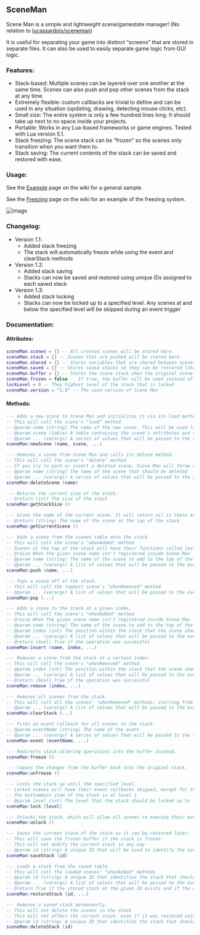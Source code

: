 ## SceneMan

Scene Man is a simple and lightweight scene/gamestate manager! (No relation to [lucassardois/sceneman](https://github.com/lucassardois/sceneman))

It is useful for separating your game into distinct “screens” that are stored in separate files. It can also be used to easily separate game logic from GUI logic.

### Features:

*   Stack-based: Multiple scenes can be layered over one another at the same time. Scenes can also push and pop other scenes from the stack at any time.
*   Extremely flexible: custom callbacks are trivial to define and can be used in any situation (updating, drawing, detecting mouse clicks, etc).
*   Small size: The entire system is only a few hundred lines long. It should take up next to no space inside your projects.
*   Portable: Works in any Lua-based frameworks or game engines. Tested with Lua version 5.1.
*   Stack freezing: The scene stack can be “frozen” so the scenes only transition when you want them to.
*   Stack saving: The current contents of the stack can be saved and restored with ease.

### Usage:

See the [Example](https://github.com/KINGTUT10101/SceneMan/wiki/Example) page on the wiki for a general sample.

See the [Freezing](https://github.com/KINGTUT10101/SceneMan/wiki/Freezing) page on the wiki for an example of the freezing system.

![image](https://github.com/KINGTUT10101/SceneMan/assets/45105509/4df08b3f-3235-4a5d-91ca-5073b5924a50)

### Changelog:

*   Version 1.1:
    *   Added stack freezing
    *   The stack will automatically freeze while using the event and clearStack methods
*   Version 1.2:
    *   Added stack saving
    *   Stacks can now be saved and restored using unique IDs assigned to each saved stack
*   Version 1.3:
    *   Added stack locking
    *   Stacks can now be locked up to a specified level. Any scenes at and below the specified level will be skipped during an event trigger

### Documentation:

#### Attributes:

```lua
sceneMan.scenes = {} -- All created scenes will be stored here.
sceneMan.stack = {} -- Scenes that are pushed will be stored here.
sceneMan.shared = {} -- Stores variables that are shared between scenes
sceneMan.saved = {} -- Stores saved stacks so they can be restored later
sceneMan.buffer = {} -- Stores the scene stack when the original scene stack is disabled
sceneMan.frozen = false -- If true, the buffer will be used instead of the original stack
lockLevel = 0 -- They highest level of the stack that is locked
sceneMan.version = "1.3" -- The used version of Scene Man
```

#### Methods:

```lua
--- Adds a new scene to Scene Man and initializes it via its load method.
-- This will call the scene's "load" method
-- @param name (string) The name of the new scene. This will be used later to push, insert, and remove this scene from the stack
-- @param scene (table) A table containing the scene's attributes and callback functions
-- @param ... (varargs) A series of values that will be passed to the scene's "load" callback
sceneMan:newScene (name, scene, ...)

--- Removes a scene from Scene Man and calls its delete method.
-- This will call the scene's "delete" method
-- If you try to push or insert a deleted scene, Scene Man will throw an error!
-- @param name (string) The name of the scene that should be deleted
-- @param ... (varargs) A series of values that will be passed to the scene's "delete" callback
sceneMan:deleteScene (name)

--- Returns the current size of the stack.
-- @return (int) The size of the stack
sceneMan:getStackSize ()

--- Gives the name of the current scene. It will return nil is there are no scenes on the stack.
-- @return (string) The name of the scene at the top of the stack
sceneMan:getCurrentScene ()

--- Adds a scene from the scenes table onto the stack.
-- This will call the scene's "whenAdded" method
-- Scenes at the top of the stack will have their functions called last
-- @raise When the given scene name isn't registered inside Scene Man
-- @param name (string) The name of the scene to add to the top of the stack
-- @param ... (varargs) A list of values that will be passed to the event's "whenAdded" callback function
sceneMan:push (name, ...)

--- Pops a scene off of the stack.
-- This will call the topmost scene's "whenRemoved" method
-- @param ... (varargs) A list of values that will be passed to the event's "whenRemoved" callback function
sceneMan:pop (...)

--- Adds a scene to the stack at a given index.
-- This will call the scene's "whenAdded" method
-- @raise When the given scene name isn't registered inside Scene Man
-- @param name (string) The name of the scene to add to the top of the stack
-- @param index (int) The position within the stack that the scene should be inserted at
-- @param ... (varargs) A list of values that will be passed to the event's "whenAdded" callback function
-- @return (bool) True if the operation was successful
sceneMan:insert (name, index, ...)

--- Removes a scene from the stack at a certain index.
-- This will call the scene's "whenRemoved" method
-- @param index (int) The position within the stack that the scene should be removed at
-- @param ... (varargs) A list of values that will be passed to the event's "whenRemoved" callback function
-- @return (bool) True if the operation was successful
sceneMan:remove (index, ...)

--- Removes all scenes from the stack.
-- This will call all the scenes' "whenRemoved" methods, starting from the topmost scene
-- @param ... (varargs) A list of values that will be passed to the event's "whenRemoved" callback function
sceneMan:clearStack (...)

--- Fires an event callback for all scenes on the stack.
-- @param eventName (string) The name of the event
-- @param ... (varargs) A series of values that will be passed to the scenes' event callbacks
sceneMan:event (eventName, ...)

--- Redirects stack-altering operations into the buffer instead.
sceneMan:freeze ()

--- Copies the changes from the buffer back into the original stack.
sceneMan:unfreeze ()

--- Locks the stack up until the specified level.
-- Locked scenes will have their event callbacks skipped, except for their "whenAdded", "whenRemoved", or "deleted" methods
-- The bottommost item of the stack is at level 1
-- @param level (int) The level that the stack should be locked up to
sceneMan:lock (level)

--- Unlocks the stack, which will allow all scenes to execute their event callbacks again.
sceneMan:unlock ()

--- Saves the current state of the stack so it can be restored later.
-- This will save the frozen buffer if the stack is frozen
-- This will not modify the current stack in any way
-- @param id (string) A unique ID that will be used to identify the saved stack. It will override anything currently stored at that ID
sceneMan:saveStack (id)

--- Loads a stack from the saved table.
-- This will call the loaded scenes' "whenAdded" methods
-- @param id (string) A unique ID that identifies the stack that should be restored
-- @param ... (varargs) A list of values that will be passed to the event's "whenAdded" callback function
-- @return True if the stored stack at the given ID exists and if the current stack is empty, otherwise false
sceneMan:restoreStack (id, ...)

--- Removes a saved stack permanently.
-- This will not delete the scenes in the stack
-- This will not affect the current stack, even if it was restored using the to-be-deleted stack
-- @param id (string) A unique ID that identifies the stack that should be deleted
sceneMan:deleteStack (id)
```
